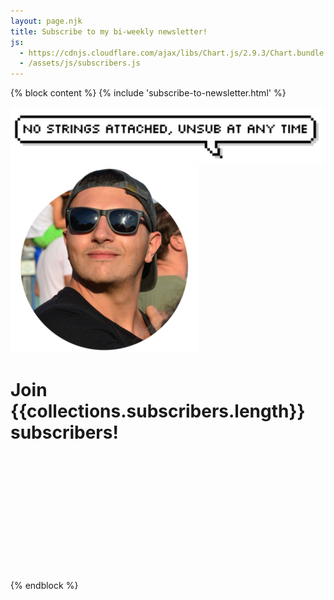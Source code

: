 ```yaml
---
layout: page.njk
title: Subscribe to my bi-weekly newsletter!
js:
  - https://cdnjs.cloudflare.com/ajax/libs/Chart.js/2.9.3/Chart.bundle.min.js
  - /assets/js/subscribers.js
---
```


{% block content %}
{% include 'subscribe-to-newsletter.html' %}
<div reversed class="flex1 flex-wrap1">
  <div class="flex-item1">
    <img src="/assets/images/speech-bubble-unsub.png">
  </div>
  <div class="flex-item1 tar">
    <img src="/assets/images/cf4.png">
  </div>
</div>

<script type="text/javascript">
window.subscribers = {{ collections.subscribers | reverse | json | safe }}
</script>

<h1>Join {{collections.subscribers.length}} subscribers!</h1>

<div class="chart-container" style="height: 200px">
  <canvas id="chart" style="height: 200px"></canvas>
</div>
{% endblock %}
